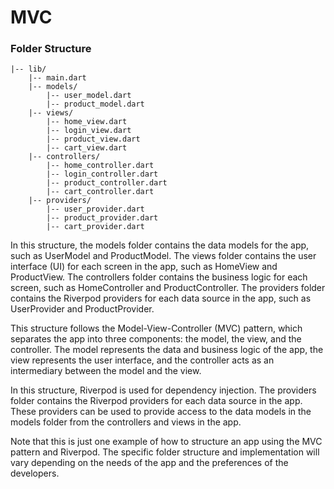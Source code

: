 # MVC

### Folder Structure
~~~
|-- lib/
    |-- main.dart
    |-- models/
        |-- user_model.dart
        |-- product_model.dart
    |-- views/
        |-- home_view.dart
        |-- login_view.dart
        |-- product_view.dart
        |-- cart_view.dart
    |-- controllers/
        |-- home_controller.dart
        |-- login_controller.dart
        |-- product_controller.dart
        |-- cart_controller.dart
    |-- providers/
        |-- user_provider.dart
        |-- product_provider.dart
        |-- cart_provider.dart
~~~

In this structure, the models folder contains the data models for the app, such as UserModel and ProductModel. The views folder contains the user interface (UI) for each screen in the app, such as HomeView and ProductView. The controllers folder contains the business logic for each screen, such as HomeController and ProductController. The providers folder contains the Riverpod providers for each data source in the app, such as UserProvider and ProductProvider.

This structure follows the Model-View-Controller (MVC) pattern, which separates the app into three components: the model, the view, and the controller. The model represents the data and business logic of the app, the view represents the user interface, and the controller acts as an intermediary between the model and the view.

In this structure, Riverpod is used for dependency injection. The providers folder contains the Riverpod providers for each data source in the app. These providers can be used to provide access to the data models in the models folder from the controllers and views in the app.

Note that this is just one example of how to structure an app using the MVC pattern and Riverpod. The specific folder structure and implementation will vary depending on the needs of the app and the preferences of the developers.
